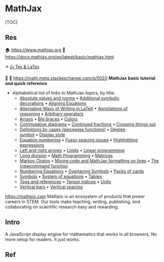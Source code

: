 # MathJax

[TOC]



## Res
🏠 https://www.mathjax.org
📂 https://docs.mathjax.org/en/latest/basic/mathjax.html

↗ [👍 Tex & LaTex](../../../../../../🔑%20CS_Core/👩‍💻%20Programming%20Methodology%20and%20Languages/DSL(Domain%20Specific%20Languages)%20&%20GPL(General%20Purpose%20Languages)/Markup%20DSL%20&%20GPL/👍%20Tex%20&%20LaTex.md)

📌 📃 https://math.meta.stackexchange.com/q/5020
**MathJax basic tutorial and quick reference**
- Alphabetical list of links to MathJax topics, by title:
	- [Absolute values and norms](https://math.meta.stackexchange.com/questions/5020/mathjax-basic-tutorial-and-quick-reference/15078#15078) • [Additional symbolic decorations](https://math.meta.stackexchange.com/questions/5020/mathjax-basic-tutorial-and-quick-reference/13081#13081) • [Aligning Equations](https://math.meta.stackexchange.com/questions/5020/mathjax-basic-tutorial-and-quick-reference/5024#5024)
	- [Alternative Ways of Writing in LaTeX](https://math.meta.stackexchange.com/questions/5020/mathjax-basic-tutorial-and-quick-reference/27910#27910) • [Annotations of reasoning](https://math.meta.stackexchange.com/questions/5020/mathjax-basic-tutorial-and-quick-reference/21258#21258) • [Arbitrary operators](https://math.meta.stackexchange.com/questions/5020/mathjax-basic-tutorial-and-quick-reference/15077#15077)
	- [Arrays](https://math.meta.stackexchange.com/questions/5020/mathjax-basic-tutorial-and-quick-reference/5044#5044) • [Big braces](https://math.meta.stackexchange.com/questions/5020/mathjax-basic-tutorial-and-quick-reference/11423#11423) • [Colors](https://math.meta.stackexchange.com/questions/5020/mathjax-basic-tutorial-and-quick-reference/10116#10116)
	- [Commutative diagrams](https://math.meta.stackexchange.com/questions/5020/mathjax-basic-tutorial-and-quick-reference/16888#16888) • [Continued fractions](https://math.meta.stackexchange.com/questions/5020/mathjax-basic-tutorial-and-quick-reference/5058#5058) • [Crossing things out](https://math.meta.stackexchange.com/questions/5020/mathjax-basic-tutorial-and-quick-reference/13183#13183)
	- [Definitions by cases (piecewise functions)](https://math.meta.stackexchange.com/questions/5020/mathjax-basic-tutorial-and-quick-reference/5025#5025) • [Degree symbol](https://math.meta.stackexchange.com/questions/5020/mathjax-basic-tutorial-and-quick-reference/19678#19678) • [Display style](https://math.meta.stackexchange.com/questions/5020/mathjax-basic-tutorial-and-quick-reference/25054#25054)
	- [Equation numbering](https://math.meta.stackexchange.com/questions/5020/mathjax-basic-tutorial-and-quick-reference/27793#27793) • [Fussy spacing issues](https://math.meta.stackexchange.com/questions/5020/mathjax-basic-tutorial-and-quick-reference/5057#5057) • [Highlighting expressions](https://math.meta.stackexchange.com/questions/5020/mathjax-basic-tutorial-and-quick-reference/22395#22395)
	- [Left and right arrows](https://math.meta.stackexchange.com/questions/5020/mathjax-basic-tutorial-and-quick-reference/13310#13310) • [Limits](https://math.meta.stackexchange.com/questions/5020/mathjax-basic-tutorial-and-quick-reference/12850#12850) • [Linear programming](https://math.meta.stackexchange.com/questions/5020/mathjax-basic-tutorial-and-quick-reference/27756#27756)
	- [Long division](https://math.meta.stackexchange.com/questions/5020/mathjax-basic-tutorial-and-quick-reference/21096#21096) • [Math Programming](https://math.meta.stackexchange.com/questions/5020/mathjax-basic-tutorial-and-quick-reference/27756#27756) • [Matrices](https://math.meta.stackexchange.com/questions/5020/mathjax-basic-tutorial-and-quick-reference/5023#5023)
	- [Markov Chains](https://math.meta.stackexchange.com/questions/5020/mathjax-basic-tutorial-and-quick-reference/31141#31141) • [Mixing code and MathJax formatting on lines](https://math.meta.stackexchange.com/questions/5020/mathjax-basic-tutorial-and-quick-reference/25251#25251) • [The \newcommand function](https://math.meta.stackexchange.com/questions/5020/mathjax-basic-tutorial-and-quick-reference/11638#11638)
	- [Numbering Equations](https://math.meta.stackexchange.com/questions/5020/mathjax-basic-tutorial-and-quick-reference/11491#11491) • [Overlaying Symbols](https://math.meta.stackexchange.com/questions/5020/mathjax-basic-tutorial-and-quick-reference/32210#32210) • [Packs of cards](https://math.meta.stackexchange.com/questions/5020/mathjax-basic-tutorial-and-quick-reference/22516#22516)
	- [Symbols](https://math.meta.stackexchange.com/questions/5020/mathjax-basic-tutorial-and-quick-reference/11284#11284) • [System of equations](https://math.meta.stackexchange.com/questions/5020/mathjax-basic-tutorial-and-quick-reference/6267#6267) • [Tables](https://math.meta.stackexchange.com/questions/5020/mathjax-basic-tutorial-and-quick-reference/29979#29979)
	- [Tags and references](https://math.meta.stackexchange.com/questions/5020/mathjax-basic-tutorial-and-quick-reference/11491#11491) • [Tensor indices](https://math.meta.stackexchange.com/questions/5020/mathjax-basic-tutorial-and-quick-reference/30661#30661) • [Units](https://math.meta.stackexchange.com/questions/5020/mathjax-basic-tutorial-and-quick-reference/27212#27212)
	- [Vertical bars](https://math.meta.stackexchange.com/questions/5020/mathjax-basic-tutorial-and-quick-reference/35103#35103) • [Vertical spacing](https://math.meta.stackexchange.com/questions/5020/mathjax-basic-tutorial-and-quick-reference/25048#25048)


https://mathpix.com
Mathpix is an ecosystem of products that power careers in STEM. Our tools make teaching, writing, publishing, and collaborating on scientific research easy and rewarding.



## Intro
A JavaScript display engine for mathematics that works in all browsers. 
No more setup for readers. It just works.



## Ref
[Mathjax 语法总结]: https://blog.csdn.net/ajacker/article/details/80301378
[MathJax 数学公式]: http://masikkk.com/article/MathJax/

[MathJax symbol reference]: https://www.bearnok.com/grva/it/knowledge/software/mathjax#greekletters

[9720. MathJax Cheat Sheet for Mathematical Notation]: https://jojozhuang.github.io/tutorial/mathjax-cheat-sheet-for-mathematical-notation/

[👍 MathJax basic tutorial and quick reference]: https://math.meta.stackexchange.com/q/5020
